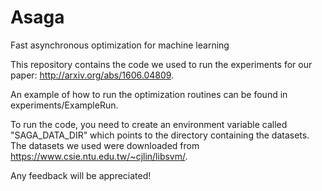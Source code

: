 # Asaga
Fast asynchronous optimization for machine learning

This repository contains the code we used to run the experiments for our paper: http://arxiv.org/abs/1606.04809.

An example of how to run the optimization routines can be found in experiments/ExampleRun.

To run the code, you need to create an environment variable called "SAGA_DATA_DIR" which points to the directory containing the datasets.
The datasets we used were downloaded from https://www.csie.ntu.edu.tw/~cjlin/libsvm/. 

Any feedback will be appreciated!
